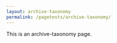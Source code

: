 ```yaml
---
layout: archive-taxonomy
permalink: /pagetests/archive-taxonomy/
---
```


This is an archive-taxonomy page.